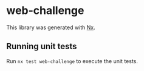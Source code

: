 # web-challenge

This library was generated with [Nx](https://nx.dev).

## Running unit tests

Run `nx test web-challenge` to execute the unit tests.
